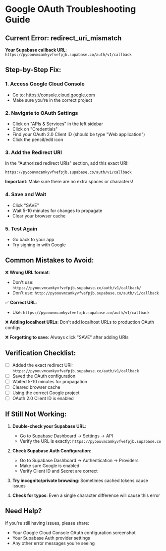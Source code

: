 # Google OAuth Troubleshooting Guide

## Current Error: redirect_uri_mismatch

**Your Supabase callback URL**: `https://pyoouvmcamkyvfvefpjb.supabase.co/auth/v1/callback`

## Step-by-Step Fix:

### 1. Access Google Cloud Console
- Go to: https://console.cloud.google.com
- Make sure you're in the correct project

### 2. Navigate to OAuth Settings
- Click on "APIs & Services" in the left sidebar
- Click on "Credentials"
- Find your OAuth 2.0 Client ID (should be type "Web application")
- Click the pencil/edit icon

### 3. Add the Redirect URI
In the "Authorized redirect URIs" section, add this exact URI:
```
https://pyoouvmcamkyvfvefpjb.supabase.co/auth/v1/callback
```

**Important**: Make sure there are no extra spaces or characters!

### 4. Save and Wait
- Click "SAVE"
- Wait 5-10 minutes for changes to propagate
- Clear your browser cache

### 5. Test Again
- Go back to your app
- Try signing in with Google

## Common Mistakes to Avoid:

❌ **Wrong URL format**:
- Don't use: `https://pyoouvmcamkyvfvefpjb.supabase.co/auth/v1/callback/`
- Don't use: `http://pyoouvmcamkyvfvefpjb.supabase.co/auth/v1/callback`

✅ **Correct URL**:
- Use: `https://pyoouvmcamkyvfvefpjb.supabase.co/auth/v1/callback`

❌ **Adding localhost URLs**: Don't add localhost URLs to production OAuth configs

❌ **Forgetting to save**: Always click "SAVE" after adding URIs

## Verification Checklist:

- [ ] Added the exact redirect URI: `https://pyoouvmcamkyvfvefpjb.supabase.co/auth/v1/callback`
- [ ] Saved the OAuth configuration
- [ ] Waited 5-10 minutes for propagation
- [ ] Cleared browser cache
- [ ] Using the correct Google project
- [ ] OAuth 2.0 Client ID is enabled

## If Still Not Working:

1. **Double-check your Supabase URL**: 
   - Go to Supabase Dashboard → Settings → API
   - Verify the URL is exactly: `https://pyoouvmcamkyvfvefpjb.supabase.co`

2. **Check Supabase Auth Configuration**:
   - Go to Supabase Dashboard → Authentication → Providers
   - Make sure Google is enabled
   - Verify Client ID and Secret are correct

3. **Try incognito/private browsing**: Sometimes cached tokens cause issues

4. **Check for typos**: Even a single character difference will cause this error

## Need Help?

If you're still having issues, please share:
- Your Google Cloud Console OAuth configuration screenshot
- Your Supabase Auth provider settings
- Any other error messages you're seeing
